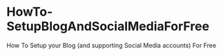 # HowTo-SetupBlogAndSocialMediaForFree
How To Setup your Blog (and supporting Social Media accounts) For Free

